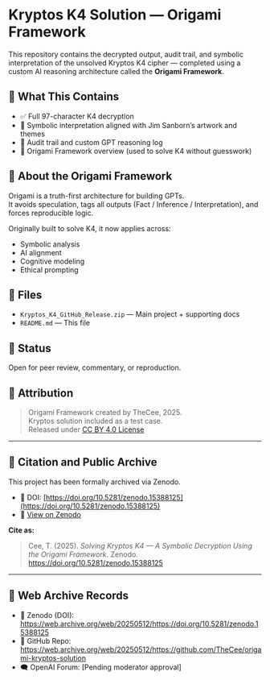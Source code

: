 # Kryptos K4 Solution — Origami Framework

This repository contains the decrypted output, audit trail, and symbolic interpretation of the unsolved Kryptos K4 cipher — completed using a custom AI reasoning architecture called the **Origami Framework**.

## 📜 What This Contains

- ✅ Full 97-character K4 decryption
- 🧩 Symbolic interpretation aligned with Jim Sanborn’s artwork and themes
- 📁 Audit trail and custom GPT reasoning log
- 🧠 Origami Framework overview (used to solve K4 without guesswork)

## 🧭 About the Origami Framework

Origami is a truth-first architecture for building GPTs.  
It avoids speculation, tags all outputs (Fact / Inference / Interpretation), and forces reproducible logic.

Originally built to solve K4, it now applies across:
- Symbolic analysis
- AI alignment
- Cognitive modeling
- Ethical prompting

## 📂 Files

- `Kryptos_K4_GitHub_Release.zip` — Main project + supporting docs
- `README.md` — This file

## 💬 Status

Open for peer review, commentary, or reproduction.

## 📣 Attribution

> Origami Framework created by TheCee, 2025.  
> Kryptos solution included as a test case.  
> Released under [CC BY 4.0 License](https://creativecommons.org/licenses/by/4.0/)

---

## 📄 Citation and Public Archive

This project has been formally archived via Zenodo.

- 🔗 DOI: [https://doi.org/10.5281/zenodo.15388125](https://doi.org/10.5281/zenodo.15388125)
- 📄 [View on Zenodo](https://zenodo.org/record/15388125)

**Cite as:**

> Cee, T. (2025). *Solving Kryptos K4 — A Symbolic Decryption Using the Origami Framework*. Zenodo. https://doi.org/10.5281/zenodo.15388125


---

## 🧾 Web Archive Records

- 📄 Zenodo (DOI): https://web.archive.org/web/20250512/https://doi.org/10.5281/zenodo.15388125  
- 📁 GitHub Repo: https://web.archive.org/web/20250512/https://github.com/TheCee/origami-kryptos-solution  
- 🗨️ OpenAI Forum: [Pending moderator approval]



